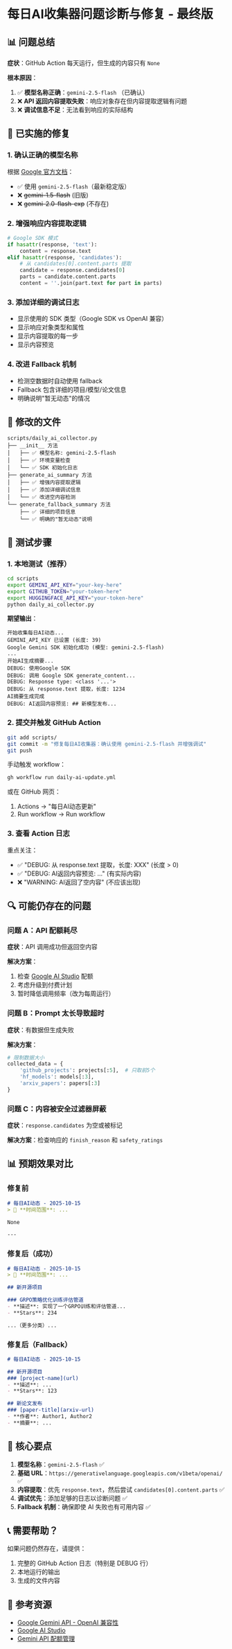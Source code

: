 # 每日AI收集器问题诊断与修复 - 最终版

## 📊 问题总结

**症状**：GitHub Action 每天运行，但生成的内容只有 `None`

**根本原因**：
1. ✅ **模型名称正确**：`gemini-2.5-flash` （已确认）
2. ❌ **API 返回内容提取失败**：响应对象存在但内容提取逻辑有问题
3. ❌ **调试信息不足**：无法看到响应的实际结构

## 🔧 已实施的修复

### 1. 确认正确的模型名称
根据 [Google 官方文档](https://ai.google.dev/gemini-api/docs/openai?hl=zh-cn)：
- ✅ 使用 `gemini-2.5-flash`（最新稳定版）
- ❌ ~~gemini-1.5-flash~~ (旧版)
- ❌ ~~gemini-2.0-flash-exp~~ (不存在)

### 2. 增强响应内容提取逻辑
```python
# Google SDK 模式
if hasattr(response, 'text'):
    content = response.text
elif hasattr(response, 'candidates'):
    # 从 candidates[0].content.parts 提取
    candidate = response.candidates[0]
    parts = candidate.content.parts
    content = ''.join(part.text for part in parts)
```

### 3. 添加详细的调试日志
- 显示使用的 SDK 类型（Google SDK vs OpenAI 兼容）
- 显示响应对象类型和属性
- 显示内容提取的每一步
- 显示内容预览

### 4. 改进 Fallback 机制
- 检测空数据时自动使用 fallback
- Fallback 包含详细的项目/模型/论文信息
- 明确说明"暂无动态"的情况

## 📝 修改的文件

```
scripts/daily_ai_collector.py
├── __init__ 方法
│   ├── ✅ 模型名称: gemini-2.5-flash
│   ├── ✅ 环境变量检查
│   └── ✅ SDK 初始化日志
├── generate_ai_summary 方法
│   ├── ✅ 增强内容提取逻辑
│   ├── ✅ 添加详细调试信息
│   └── ✅ 改进空内容检测
└── generate_fallback_summary 方法
    ├── ✅ 详细的项目信息
    └── ✅ 明确的"暂无动态"说明
```

## 🧪 测试步骤

### 1. 本地测试（推荐）
```bash
cd scripts
export GEMINI_API_KEY="your-key-here"
export GITHUB_TOKEN="your-token-here"
export HUGGINGFACE_API_KEY="your-token-here"
python daily_ai_collector.py
```

**期望输出**：
```
开始收集每日AI动态...
GEMINI_API_KEY 已设置 (长度: 39)
Google Gemini SDK 初始化成功 (模型: gemini-2.5-flash)
...
开始AI生成摘要...
DEBUG: 使用Google SDK
DEBUG: 调用 Google SDK generate_content...
DEBUG: Response type: <class '...'>
DEBUG: 从 response.text 提取，长度: 1234
AI摘要生成完成
DEBUG: AI返回内容预览: ## 新模型发布...
```

### 2. 提交并触发 GitHub Action
```bash
git add scripts/
git commit -m "修复每日AI收集器：确认使用 gemini-2.5-flash 并增强调试"
git push
```

手动触发 workflow：
```bash
gh workflow run daily-ai-update.yml
```

或在 GitHub 网页：
1. Actions → "每日AI动态更新"
2. Run workflow → Run workflow

### 3. 查看 Action 日志
重点关注：
- ✅ "DEBUG: 从 response.text 提取，长度: XXX" (长度 > 0)
- ✅ "DEBUG: AI返回内容预览: ..." (有实际内容)
- ❌ "WARNING: AI返回了空内容" (不应该出现)

## 🔍 可能仍存在的问题

### 问题 A：API 配额耗尽
**症状**：API 调用成功但返回空内容

**解决方案**：
1. 检查 [Google AI Studio](https://aistudio.google.com/) 配额
2. 考虑升级到付费计划
3. 暂时降低调用频率（改为每周运行）

### 问题 B：Prompt 太长导致超时
**症状**：有数据但生成失败

**解决方案**：
```python
# 限制数据大小
collected_data = {
    'github_projects': projects[:5],  # 只取前5个
    'hf_models': models[:3],
    'arxiv_papers': papers[:3]
}
```

### 问题 C：内容被安全过滤器屏蔽
**症状**：`response.candidates` 为空或被标记

**解决方案**：检查响应的 `finish_reason` 和 `safety_ratings`

## 📊 预期效果对比

### 修复前
```markdown
# 每日AI动态 - 2025-10-15
> 📅 **时间范围**: ...

None

---
```

### 修复后（成功）
```markdown
# 每日AI动态 - 2025-10-15
> 📅 **时间范围**: ...

## 新开源项目

### GRPO策略优化训练评估管道
- **描述**: 实现了一个GRPO训练和评估管道...
- **Stars**: 234

...（更多分类）...
```

### 修复后（Fallback）
```markdown
# 每日AI动态 - 2025-10-15

## 新开源项目
### [project-name](url)
- **描述**: ...
- **Stars**: 123

## 新论文发布
### [paper-title](arxiv-url)
- **作者**: Author1, Author2
- **摘要**: ...
```

## 🎯 核心要点

1. **模型名称**：`gemini-2.5-flash` ✅
2. **基础 URL**：`https://generativelanguage.googleapis.com/v1beta/openai/` ✅
3. **内容提取**：优先 `response.text`，然后尝试 `candidates[0].content.parts` ✅
4. **调试优先**：添加足够的日志以诊断问题 ✅
5. **Fallback 机制**：确保即使 AI 失败也有可用内容 ✅

## 📞 需要帮助？

如果问题仍然存在，请提供：
1. 完整的 GitHub Action 日志（特别是 DEBUG 行）
2. 本地运行的输出
3. 生成的文件内容

## 🔗 参考资源

- [Google Gemini API - OpenAI 兼容性](https://ai.google.dev/gemini-api/docs/openai?hl=zh-cn)
- [Google AI Studio](https://aistudio.google.com/)
- [Gemini API 配额管理](https://aistudio.google.com/apikey)
